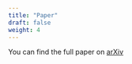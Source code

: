```yaml
---
title: "Paper"
draft: false
weight: 4
---
```


You can find the full paper on [arXiv](https://arxiv.org)
